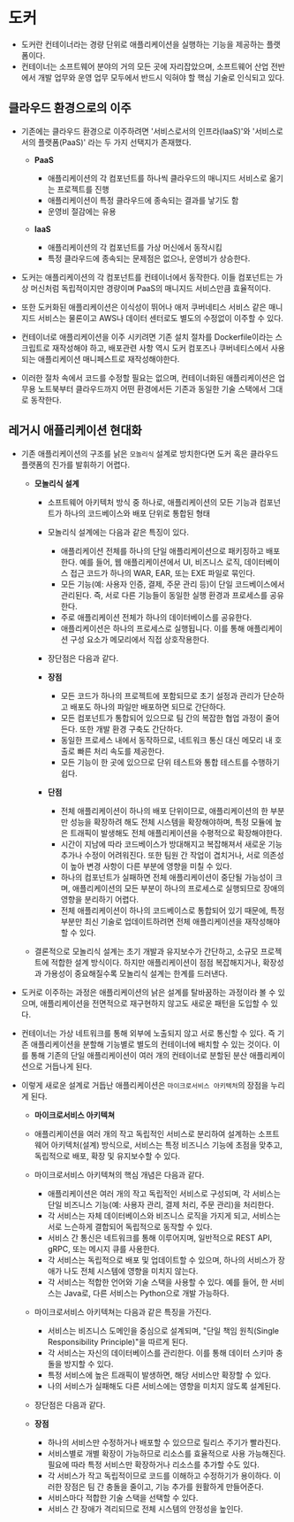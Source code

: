 # 도커

- 도커란 컨테이너라는 경량 단위로 애플리케이션을 실행하는 기능을 제공하는 플랫폼이다.
- 컨테이너는 소프트웨어 분야의 거의 모든 곳에 자리잡았으며, 소프트웨어 산업 전반에서 개발 업무와 운영 업무 모두에서 반드시 익혀야 할 핵심 기술로 인식되고 있다.

## 클라우드 환경으로의 이주

- 기존에는 클라우드 환경으로 이주하려면 '서비스로서의 인프라(IaaS)'와 '서비스로서의 플랫폼(PaaS)' 라는 두 가지 선택지가 존재했다.
    
  - **PaaS**
    - 애플리케이션의 각 컴포넌트를 하나씩 클라우드의 매니지드 서비스로 옮기는 프로젝트를 진행
    - 애플리케이션이 특정 클라우드에 종속되는 결과를 낳기도 함
    - 운영비 절감에는 유용
   
  - **IaaS**
    - 애플리케이션의 각 컴포넌트를 가상 머신에서 동작시킴
    - 특정 클라우드에 종속되는 문제점은 없으나, 운영비가 상승한다.
   
- 도커는 애플리케이션의 각 컴포넌트를 컨테이너에서 동작한다. 이들 컴포넌트는 가상 머신처럼 독립적이지만 경량이며 PaaS의 매니지드 서비스만큼 효율적이다.
- 또한 도커화된 애플리케이션은 이식성이 뛰어나 애저 쿠버네티스 서비스 같은 매니지드 서비스는 물론이고 AWS나 데이터 센터로도 별도의 수정없이 이주할 수 있다.
- 컨테이너로 애플리케이션을 이주 시키려면 기존 설치 절차를 Dockerfile이라는 스크립트로 재작성해야 하고, 배포관련 사항 역시 도커 컴포즈나 쿠버네티스에서 사용되는 애플리케이션 매니페스트로 재작성해야한다.
- 이러한 절차 속에서 코드를 수정할 필요는 없으며, 컨테이너화된 애플리케이션은 업무용 노트북부터 클라우드까지 어떤 환경에서든 기존과 동일한 기술 스택에서 그대로 동작한다.

## 레거시 애플리케이션 현대화

- 기존 애플리케이션의 구조를 낡은 `모놀리식` 설계로 방치한다면 도커 혹은 클라우드 플랫폼의 진가를 발휘하기 어렵다.
    
  - **모놀리식 설계**
      - 소프트웨어 아키텍처 방식 중 하나로, 애플리케이션의 모든 기능과 컴포넌트가 하나의 코드베이스와 배포 단위로 통합된 형태
      - 모놀리식 설계에는 다음과 같은 특징이 있다.
          - 애플리케이션 전체를 하나의 단일 애플리케이션으로 패키징하고 배포한다. 예를 들어, 웹 애플리케이션에서 UI, 비즈니스 로직, 데이터베이스 접근 코드가 하나의 WAR, EAR, 또는 EXE 파일로 묶인다.
          - 모든 기능(예: 사용자 인증, 결제, 주문 관리 등)이 단일 코드베이스에서 관리된다. 즉, 서로 다른 기능들이 동일한 실행 환경과 프로세스를 공유한다.
          - 주로 애플리케이션 전체가 하나의 데이터베이스를 공유한다.
          - 애플리케이션은 하나의 프로세스로 실행됩니다. 이를 통해 애플리케이션 구성 요소가 메모리에서 직접 상호작용한다.
      - 장단점은 다음과 같다.
      - **장점**
        - 모든 코드가 하나의 프로젝트에 포함되므로 초기 설정과 관리가 단순하고 배포도 하나의 파일만 배포하면 되므로 간단하다.
        - 모든 컴포넌트가 통합되어 있으므로 팀 간의 복잡한 협업 과정이 줄어든다. 또한 개발 환경 구축도 간단하다.
        - 동일한 프로세스 내에서 동작하므로, 네트워크 통신 대신 메모리 내 호출로 빠른 처리 속도를 제공한다.
        - 모든 기능이 한 곳에 있으므로 단위 테스트와 통합 테스트를 수행하기 쉽다.
       
      - **단점**
        - 전체 애플리케이션이 하나의 배포 단위이므로, 애플리케이션의 한 부분만 성능을 확장하려 해도 전체 시스템을 확장해야하며, 특정 모듈에 높은 트래픽이 발생해도 전체 애플리케이션을 수평적으로 확장해야한다.
        - 시간이 지남에 따라 코드베이스가 방대해지고 복잡해져서 새로운 기능 추가나 수정이 어려워진다. 또한 팀원 간 작업이 겹치거나, 서로 의존성이 높아 변경 사항이 다른 부분에 영향을 미칠 수 있다.
        - 하나의 컴포넌트가 실패하면 전체 애플리케이션이 중단될 가능성이 크며, 애플리케이션의 모든 부분이 하나의 프로세스로 실행되므로 장애의 영향을 분리하기 어렵다.
        - 전체 애플리케이션이 하나의 코드베이스로 통합되어 있기 때문에, 특정 부분만 최신 기술로 업데이트하려면 전체 애플리케이션을 재작성해야 할 수 있다.
       
  - 결론적으로 모놀리식 설계는 초기 개발과 유지보수가 간단하고, 소규모 프로젝트에 적합한 설계 방식이다. 하지만 애플리케이션이 점점 복잡해지거나, 확장성과 가용성이 중요해질수록 모놀리식 설계는 한계를 드러낸다.
  
- 도커로 이주하는 과정은 애플리케이션의 낡은 설계를 탈바꿈하는 과정이라 볼 수 있으며, 애플리케이션을 전면적으로 재구현하지 않고도 새로운 패턴을 도입할 수 있다.
- 컨테이너는 가상 네트워크를 통해 외부에 노출되지 않고 서로 통신할 수 있다. 즉 기존 애플리케이션을 분할해 기능별로 별도의 컨테이너에 배치할 수 있는 것이다. 이를 통해 기존의 단일 애플리케이션이 여러 개의 컨테이너로 분할된 분산 애플리케이션으로 거듭나게 된다.
  
- 이렇게 새로운 설계로 거듭난 애플리케이션은 `마이크로서비스 아키텍처`의 장점을 누리게 된다.

    - **마이크로서비스 아키텍쳐**
    - 애플리케이션을 여러 개의 작고 독립적인 서비스로 분리하여 설계하는 소프트웨어 아키텍처(설계) 방식으로, 서비스는 특정 비즈니스 기능에 초점을 맞추고, 독립적으로 배포, 확장 및 유지보수할 수 있다.
      
    - 마이크로서비스 아키텍쳐의 핵심 개념은 다음과 같다.
      -  애플리케이션은 여러 개의 작고 독립적인 서비스로 구성되며, 각 서비스는 단일 비즈니스 기능(예: 사용자 관리, 결제 처리, 주문 관리)을 처리한다.
      -  각 서비스는 자체 데이터베이스와 비즈니스 로직을 가지게 되고, 서비스는 서로 느슨하게 결합되어 독립적으로 동작할 수 있다.
      -  서비스 간 통신은 네트워크를 통해 이루어지며, 일반적으로 REST API, gRPC, 또는 메시지 큐를 사용한다.
      -  각 서비스는 독립적으로 배포 및 업데이트할 수 있으며, 하나의 서비스가 장애가 나도 전체 시스템에 영향을 미치지 않는다.
      -  각 서비스는 적합한 언어와 기술 스택을 사용할 수 있다. 예를 들어, 한 서비스는 Java로, 다른 서비스는 Python으로 개발 가능하다.
        
    - 마이크로서비스 아키텍쳐는 다음과 같은 특징을 가진다.
      - 서비스는 비즈니스 도메인을 중심으로 설계되며, "단일 책임 원칙(Single Responsibility Principle)"을 따르게 된다.
      - 각 서비스는 자신의 데이터베이스를 관리한다. 이를 통해 데이터 스키마 충돌을 방지할 수 있다.
      - 특정 서비스에 높은 트래픽이 발생하면, 해당 서비스만 확장할 수 있다.
      - 나의 서비스가 실패해도 다른 서비스에는 영향을 미치지 않도록 설계된다.
     
    - 장단점은 다음과 같다.
    - **장점**
      - 하나의 서비스만 수정하거나 배포할 수 있으므로 릴리스 주기가 빨라진다.
      - 서비스별로 개별 확장이 가능하므로 리소스를 효율적으로 사용 가능해진다. 필요에 따라 특정 서비스만 확장하거나 리소스를 추가할 수도 있다.
      - 각 서비스가 작고 독립적이므로 코드를 이해하고 수정하기가 용이하다. 이러한 장점은 팀 간 충돌을 줄이고, 기능 추가를 원활하게 만들어준다.
      - 서비스마다 적합한 기술 스택을 선택할 수 있다.
      - 서비스 간 장애가 격리되므로 전체 시스템의 안정성을 높인다.
